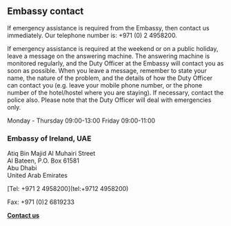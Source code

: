 ## Embassy contact

If emergency assistance is required from the Embassy, then contact us immediately. Our telephone number is: +971 (0) 2 4958200.

If emergency assistance is required at the weekend or on a public holiday, leave a message on the answering machine. The answering machine is monitored regularly, and the Duty Officer at the Embassy will contact you as soon as possible. When you leave a message, remember to state your name, the nature of the problem, and the details of how the Duty Officer can contact you (e.g. leave your mobile phone number, or the phone number of the hotel/hostel where you are staying). If necessary, contact the police also. Please note that the Duty Officer will deal with emergencies only.

Monday - Thursday 09:00-13:00 Friday 09:00-11:00

### Embassy of Ireland, UAE

Atiq Bin Majid Al Muhairi Street   
Al Bateen, P.O. Box 61581   
Abu Dhabi   
United Arab Emirates

[Tel: +971 2 4958200](tel:+9712 4958200)

Fax: +971 (0)2 6819233

[**Contact us**](/en/uae/abudhabi/contact/)